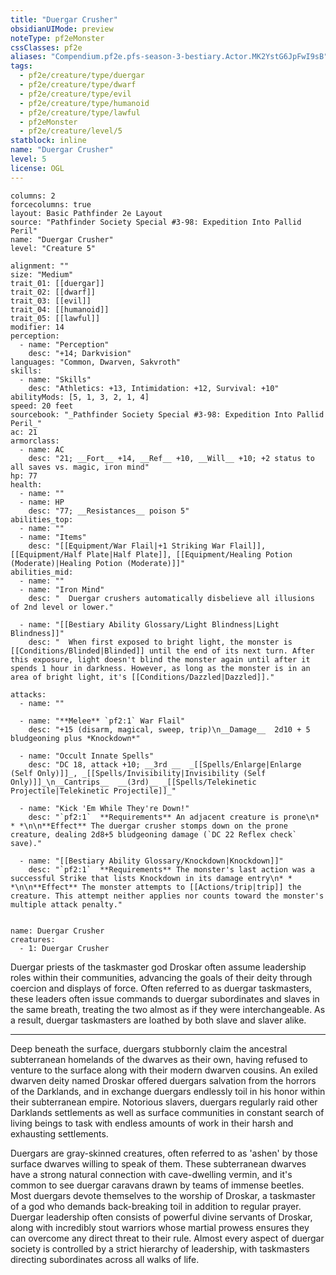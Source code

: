 ```yaml
---
title: "Duergar Crusher"
obsidianUIMode: preview
noteType: pf2eMonster
cssClasses: pf2e
aliases: "Compendium.pf2e.pfs-season-3-bestiary.Actor.MK2YstG6JpFwI9sB" 
tags:
  - pf2e/creature/type/duergar
  - pf2e/creature/type/dwarf
  - pf2e/creature/type/evil
  - pf2e/creature/type/humanoid
  - pf2e/creature/type/lawful
  - pf2eMonster
  - pf2e/creature/level/5
statblock: inline
name: "Duergar Crusher"
level: 5
license: OGL
---
```


```statblock
columns: 2
forcecolumns: true
layout: Basic Pathfinder 2e Layout
source: "Pathfinder Society Special #3-98: Expedition Into Pallid Peril"
name: "Duergar Crusher"
level: "Creature 5"

alignment: ""
size: "Medium"
trait_01: [[duergar]]
trait_02: [[dwarf]]
trait_03: [[evil]]
trait_04: [[humanoid]]
trait_05: [[lawful]]
modifier: 14
perception:
  - name: "Perception"
    desc: "+14; Darkvision"
languages: "Common, Dwarven, Sakvroth"
skills:
  - name: "Skills"
    desc: "Athletics: +13, Intimidation: +12, Survival: +10"
abilityMods: [5, 1, 3, 2, 1, 4]
speed: 20 feet
sourcebook: "_Pathfinder Society Special #3-98: Expedition Into Pallid Peril_"
ac: 21
armorclass:
  - name: AC
    desc: "21; __Fort__ +14, __Ref__ +10, __Will__ +10; +2 status to all saves vs. magic, iron mind"
hp: 77
health:
  - name: ""
  - name: HP
    desc: "77; __Resistances__ poison 5"
abilities_top:
  - name: ""
  - name: "Items"
    desc: "[[Equipment/War Flail|+1 Striking War Flail]], [[Equipment/Half Plate|Half Plate]], [[Equipment/Healing Potion (Moderate)|Healing Potion (Moderate)]]"
abilities_mid:
  - name: ""
  - name: "Iron Mind"
    desc: "  Duergar crushers automatically disbelieve all illusions of 2nd level or lower."

  - name: "[[Bestiary Ability Glossary/Light Blindness|Light Blindness]]"
    desc: "  When first exposed to bright light, the monster is [[Conditions/Blinded|Blinded]] until the end of its next turn. After this exposure, light doesn't blind the monster again until after it spends 1 hour in darkness. However, as long as the monster is in an area of bright light, it's [[Conditions/Dazzled|Dazzled]]."

attacks:
  - name: ""

  - name: "**Melee** `pf2:1` War Flail"
    desc: "+15 (disarm, magical, sweep, trip)\n__Damage__  2d10 + 5 bludgeoning plus *Knockdown*"

  - name: "Occult Innate Spells"
    desc: "DC 18, attack +10; __3rd __  _[[Spells/Enlarge|Enlarge (Self Only)]]_, _[[Spells/Invisibility|Invisibility (Self Only)]]_\n__Cantrips__  __(3rd)__ _[[Spells/Telekinetic Projectile|Telekinetic Projectile]]_"

  - name: "Kick 'Em While They're Down!"
    desc: "`pf2:1`  **Requirements** An adjacent creature is prone\n* * *\n\n**Effect** The duergar crusher stomps down on the prone creature, dealing 2d8+5 bludgeoning damage (`DC 22 Reflex check` save)."

  - name: "[[Bestiary Ability Glossary/Knockdown|Knockdown]]"
    desc: "`pf2:1`  **Requirements** The monster's last action was a successful Strike that lists Knockdown in its damage entry\n* * *\n\n**Effect** The monster attempts to [[Actions/trip|trip]] the creature. This attempt neither applies nor counts toward the monster's multiple attack penalty."
 
```

```encounter-table
name: Duergar Crusher
creatures:
  - 1: Duergar Crusher
```



Duergar priests of the taskmaster god Droskar often assume leadership roles within their communities, advancing the goals of their deity through coercion and displays of force. Often referred to as duergar taskmasters, these leaders often issue commands to duergar subordinates and slaves in the same breath, treating the two almost as if they were interchangeable. As a result, duergar taskmasters are loathed by both slave and slaver alike.

* * *

Deep beneath the surface, duergars stubbornly claim the ancestral subterranean homelands of the dwarves as their own, having refused to venture to the surface along with their modern dwarven cousins. An exiled dwarven deity named Droskar offered duergars salvation from the horrors of the Darklands, and in exchange duergars endlessly toil in his honor within their subterranean empire. Notorious slavers, duergars regularly raid other Darklands settlements as well as surface communities in constant search of living beings to task with endless amounts of work in their harsh and exhausting settlements.

Duergars are gray-skinned creatures, often referred to as 'ashen' by those surface dwarves willing to speak of them. These subterranean dwarves have a strong natural connection with cave-dwelling vermin, and it's common to see duergar caravans drawn by teams of immense beetles. Most duergars devote themselves to the worship of Droskar, a taskmaster of a god who demands back-breaking toil in addition to regular prayer. Duergar leadership often consists of powerful divine servants of Droskar, along with incredibly stout warriors whose martial prowess ensures they can overcome any direct threat to their rule. Almost every aspect of duergar society is controlled by a strict hierarchy of leadership, with taskmasters directing subordinates across all walks of life.

